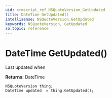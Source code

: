 ```yaml
---
uid: crmscript_ref_NSQuoteVersion_GetUpdated
title: DateTime GetUpdated()
intellisense: NSQuoteVersion.GetUpdated
keywords: NSQuoteVersion, GetUpdated
so.topic: reference
---
```


# DateTime GetUpdated()

Last updated when

**Returns:** DateTime

```crmscript
NSQuoteVersion thing;
DateTime updated  = thing.GetUpdated();
```

